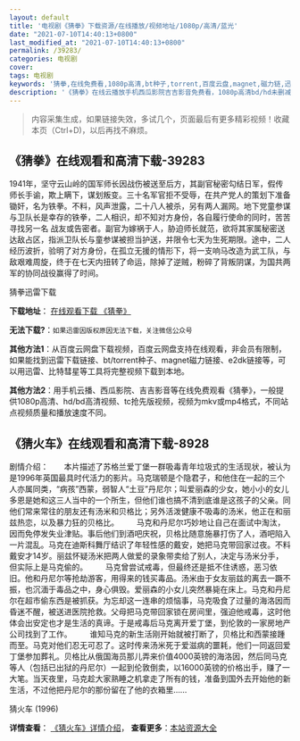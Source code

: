 ```yaml
---
layout: default
title: '电视剧《猜拳》下载资源/在线播放/视频地址/1080p/高清/蓝光'
date: "2021-07-10T14:40:13+0800"
last_modified_at: "2021-07-10T14:40:13+0800"
permalink: /39283/
categories: 电视剧
cover:
tags: 电视剧
keywords: '猜拳,在线免费看,1080p高清,bt种子,torrent,百度云盘,magnet,磁力链,迅雷下载资源'
description: '《猜拳》在线云播放手机西瓜影院吉吉影音免费看，1080p高清bd/hd未删减完整版和tc抢先枪版，mkv/mp4格式，附带bt/torrent种子、magnet/磁力链、百度云盘、网盘资源迅雷下载链接'
---
```


>内容采集生成，如果链接失效，多试几个，页面最后有更多精彩视频！收藏本页（Ctrl+D)，以后再找不麻烦。


## 《猜拳》在线观看和高清下载-39283

1941年，坚守云山岭的国军师长因战伤被送至后方，其副官秘密勾结日军，假传师长手谕，欺上瞒下，谋划叛变。三十名军官拒不受辱，在共产党人的策划下准备锄奸，名为铁拳。不料，风声泄露，二十八人被杀，另有两人漏网。地下党童参谋与卫队长是幸存的铁拳，二人相识，却不知对方身份，各自履行使命的同时，苦苦寻找另一名 战友或告密者。副官为嫁祸于人，胁迫师长就范，欲将其家属秘密送达敌占区，指派卫队长与童参谋被担当护送，并限令七天为生死期限。途中，二人经历波折，验明了对方身份，在孤立无援的情形下，将一支响马改造为武工队，与敌艰难周旋，终于在七天内扭转了命运，除掉了逆贼，粉碎了背叛阴谋，为国共两军的协同战役赢得了时间。<!---剧情end--->


猜拳迅雷下载

**下载地址**： [在线观看下载 《猜拳》](https://www.993dy.com//vod-detail-id-13051.html) 


**无法下载?**：`如果迅雷因版权原因无法下载，关注微信公众号 `

**其他方法1**：从百度云网盘下载视频，百度云网盘支持在线观看，非会员有限制，如果能找到迅雷下载链接、bt/torrent种子、magnet磁力链接、e2dk链接等，可以用迅雷、比特彗星等工具将完整视频下载到本地。

**其他方法2**：用手机云播、西瓜影院、吉吉影音等在线免费观看《猜拳》，一般提供1080p高清、hd/bd高清视频、tc抢先版视频，视频为mkv或mp4格式，不同站点视频质量和播放速度不同。


## 《猜火车》在线观看和高清下载-8928

剧情介绍：　　本片描述了苏格兰爱丁堡一群吸毒青年垃圾式的生活现状，被认为是1996年英国最具时代活力的影片。马克瑞顿是个隐君子，和他住在一起的三个人亦属同类，“病孩”西蒙，弱智人“土豆”丹尼尔；叫爱丽森的少女，她小小的女儿多恩是她和这三人当中的一个所生，但他们谁也搞不清到底谁是这孩子的父亲。同他们常来常往的朋友还有汤米和贝格比；另外活泼健康不吸毒的汤米，他正在和丽兹热恋，以及暴力狂的贝格比。 　　马克和丹尼尔巧妙地让自己在面试中淘汰，因而免停发失业津贴。事后他们到酒吧庆祝，贝格比随意施暴打伤了人，酒吧陷入一片混乱。马克在迪斯科舞厅结识了年轻性感的戴安，她把马克带回家过夜。不料戴安才14岁。丽兹怀疑汤米把两人做爱的录象带卖给了别人，决定与汤米分手，但实际上是马克偷的。   　　马克曾尝试戒毒，但最终还是抵不住诱惑，恶习依旧。他和丹尼尔等抢劫游客，用得来的钱买毒品。汤米由于女友丽兹的离去一蹶不振，也沉湎于毒品之中，身心俱毁。爱丽森的小女儿突然暴毙在床上。马克和丹尼尔在超市偷东西是被抓获。为忘却这一连串的烦恼事，马克吸食了过量的海洛因而昏迷不醒，被送进医院抢救。父母把马克带回家锁在房间里，强迫他戒毒，这时他体会出安定也才是生活的真谛。于是戒毒后马克离开爱丁堡，到伦敦的一家房地产公司找到了工作。 　　谁知马克的新生活刚开始就被打断了，贝格比和西蒙接踵而至。马克对他们忍无可忍了。这时传来汤米死于爱滋病的噩耗，他们一同返回爱丁堡参加葬礼。贝格比从俄国海员那儿弄来价值4000英镑的海洛因，然后同马克等人（包括已出狱的丹尼尔）一起到伦敦倒卖，以16000英镑的价格出手，赚了一大笔。当天夜里，马克趁大家熟睡之机拿走了所有的钱，准备到国外去开始他的新生活，不过他把丹尼尔的那份留在了他的衣箱里……


猜火车 (1996)

**详情查看**： [《猜火车》详情介绍](/movie/8928/)， **查看更多**：[本站资源大全](/movie/t/all/)

